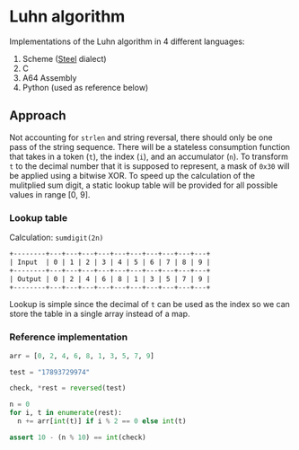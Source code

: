 # Luhn algorithm

Implementations of the Luhn algorithm in 4 different languages:

1. Scheme ([Steel](https://github.com/mattwparas/steel) dialect)
2. C
3. A64 Assembly
4. Python (used as reference below)

## Approach

Not accounting for `strlen` and string reversal, there should only be one pass of the string sequence. There will be a stateless consumption function that takes in a token (`t`), the index (`i`), and an accumulator (`n`). To transform `t` to the decimal number that it is supposed to represent, a mask of `0x30` will be applied using a bitwise XOR. To speed up the calculation of the mulitplied sum digit, a static lookup table will be provided for all possible values in range [0, 9].

### Lookup table

Calculation: `sumdigit(2n)`

```txt
+--------+---+---+---+---+---+---+---+---+---+---+
| Input  | 0 | 1 | 2 | 3 | 4 | 5 | 6 | 7 | 8 | 9 |
+--------+---+---+---+---+---+---+---+---+---+---+
| Output | 0 | 2 | 4 | 6 | 8 | 1 | 3 | 5 | 7 | 9 |
+--------+---+---+---+---+---+---+---+---+---+---+
```

Lookup is simple since the decimal of `t` can be used as the index so we can store the table in a single array instead of a map.

### Reference implementation

```py
arr = [0, 2, 4, 6, 8, 1, 3, 5, 7, 9]

test = "17893729974"

check, *rest = reversed(test)

n = 0
for i, t in enumerate(rest):
  n += arr[int(t)] if i % 2 == 0 else int(t)

assert 10 - (n % 10) == int(check)
```
